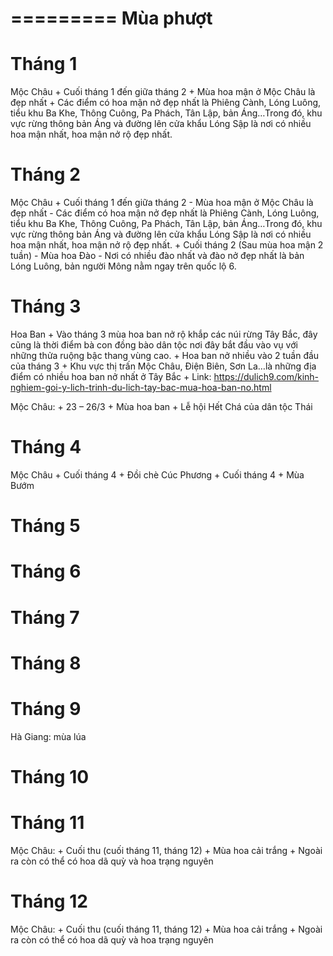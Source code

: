 
=========
Mùa phượt
=========

Tháng 1
=========
Mộc Châu
	+ Cuối tháng 1 đến giữa tháng 2
	+ Mùa hoa mận ở Mộc Châu là đẹp nhất
	+ Các điểm có hoa mận nở đẹp nhất là Phiêng Cành, Lóng Luông, tiểu khu Ba Khe, Thông Cuông, Pa Phách, Tân Lập, bản Áng…Trong đó, khu vực rừng thông bản Áng và đường lên cửa khẩu Lóng Sập là nơi có nhiều hoa mận nhất, hoa mận nở rộ đẹp nhất.

Tháng 2
=========
Mộc Châu
	+ Cuối tháng 1 đến giữa tháng 2
		- Mùa hoa mận ở Mộc Châu là đẹp nhất
		- Các điểm có hoa mận nở đẹp nhất là Phiêng Cành, Lóng Luông, tiểu khu Ba Khe, Thông Cuông, Pa Phách, Tân Lập, bản Áng…Trong đó, khu vực rừng thông bản Áng và đường lên cửa khẩu Lóng Sập là nơi có nhiều hoa mận nhất, hoa mận nở rộ đẹp nhất.
	+ Cuối tháng 2 (Sau mùa hoa mận 2 tuần)
		- Mùa hoa Đào
		- Nơi có nhiều đào nhất và đào nở đẹp nhất là bản Lóng Luông, bản người Mông nằm ngay trên quốc lộ 6.

Tháng 3
=========
Hoa Ban
	+ Vào tháng 3 mùa hoa ban nở rộ khắp các núi rừng Tây Bắc, đây cũng là thời điểm bà con đồng bào dân tộc nơi đây bắt đầu vào vụ với những thửa ruộng bậc thang vùng cao.
	+ Hoa ban nở nhiều vào 2 tuần đầu của tháng 3
	+ Khu vực thị trấn Mộc Châu, Điện Biên, Sơn La…là những địa điểm có nhiều hoa ban nở nhất ở Tây Bắc
	+ Link: https://dulich9.com/kinh-nghiem-goi-y-lich-trinh-du-lich-tay-bac-mua-hoa-ban-no.html

Mộc Châu:
	+ 23 – 26/3
	+ Mùa hoa ban
	+ Lễ hội Hết Chá của dân tộc Thái


Tháng 4
=========
Mộc Châu
	+ Cuối tháng 4
	+ Đồi chè
Cúc Phương
	+ Cuối tháng 4
	+ Mùa Bướm

Tháng 5
=========

Tháng 6
=========

Tháng 7
=========

Tháng 8
=========

Tháng 9
=========
Hà Giang: mùa lúa

Tháng 10
=========

Tháng 11
=========
Mộc Châu:
	+ Cuối thu (cuối tháng 11, tháng 12)
	+ Mùa hoa cải trắng
	+ Ngoài ra còn có thể có hoa dã quỳ và hoa trạng nguyên

Tháng 12
=========
Mộc Châu:
	+ Cuối thu (cuối tháng 11, tháng 12)
	+ Mùa hoa cải trắng
	+ Ngoài ra còn có thể có hoa dã quỳ và hoa trạng nguyên
